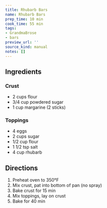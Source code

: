 ```yaml
---
title: Rhubarb Bars
name: Rhubarb Bars
prep_time: 10 min
cook_time: 55 min
tags:
- GrandmaBrose
- bars
preview_url: ''
source_kind: manual
notes: []
---
```


## Ingredients
### Crust
- 2 cups flour
- 3/4 cup powdered sugar
- 1 cup margarine (2 sticks)

### Toppings
- 4 eggs
- 2 cups sugar
- 1/2 cup flour
- 1 1/2 tsp salt
- 4 cup rhubarb


## Directions
1. Preheat oven to 350°F
2. Mix crust, pat into bottom of pan (no spray)
3. Bake crust for 15 min
4. Mix toppings, lay on crust
5. Bake for 40 min
